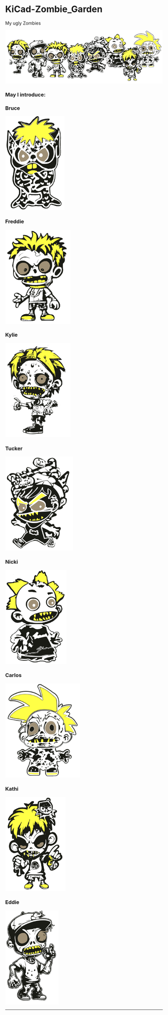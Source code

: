 # KiCad-Zombie_Garden
My ugly Zombies


<img src="Zombie_Garden/Zombie_Garden.png"  wide="600"> 

### May I introduce:

### Bruce

<img src="Bruce/pic/Bruce_Ff.png"  height="300">


### Freddie

<img src="Freddie/pic/Freddie_F.png"  height="300">


### Kylie

<img src="Kylie/pic/Kylie_Ff.png"  height="300">


### Tucker

<img src="Tucker/pic/Tucker_Ff.png"  height="300">


### Nicki

<img src="Nicki/pic/Nicki_Ff.png"  height="300">


### Carlos

<img src="Carlos/pic/Carlos_F_.png" height="300">


### Kathi

<img src="Kathi/pic/Kathi_F.png" height="300">


### Eddie


<img src="Eddie/pic/Eddie_Ff.png" height="300">


---





